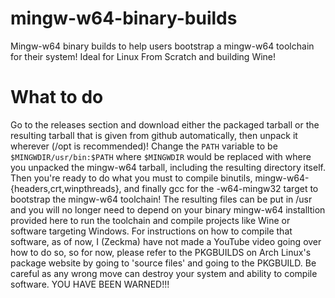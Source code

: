 # mingw-w64-binary-builds
Mingw-w64 binary builds to help users bootstrap a mingw-w64 toolchain for their system! Ideal for Linux From Scratch and building Wine!
# What to do
Go to the releases section and download either the packaged tarball or the resulting tarball that is given from github automatically, then unpack it wherever (/opt is recommended)! Change the `PATH` variable to be `$MINGWDIR/usr/bin:$PATH` where `$MINGWDIR` would be replaced with where you unpacked the mingw-w64 tarball, including the resulting directory itself. Then you're ready to do what you must to compile binutils, mingw-w64-{headers,crt,winpthreads}, and finally gcc for the <architecture>-w64-mingw32 target to bootstrap the mingw-w64 toolchain! The resulting files can be put in /usr and you will no longer need to depend on your binary mingw-w64 installtion provided here to run the toolchain and compile projects like Wine or software targeting Windows. For instructions on how to compile that software, as of now, I (Zeckma) have not made a YouTube video going over how to do so, so for now, please refer to the PKGBUILDS on Arch Linux's package website by going to 'source files' and going to the PKGBUILD. Be careful as any wrong move can destroy your system and ability to compile software. YOU HAVE BEEN WARNED!!!
